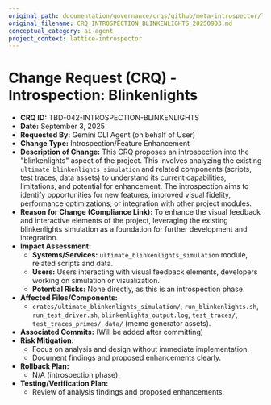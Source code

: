 ```yaml
---
original_path: documentation/governance/crqs/github/meta-introspector/lattice-introspector/docs/crq/CRQ_INTROSPECTION_BLINKENLIGHTS_20250903.md
original_filename: CRQ_INTROSPECTION_BLINKENLIGHTS_20250903.md
conceptual_category: ai-agent
project_context: lattice-introspector
---
```


# Change Request (CRQ) - Introspection: Blinkenlights

*   **CRQ ID:** TBD-042-INTROSPECTION-BLINKENLIGHTS
*   **Date:** September 3, 2025
*   **Requested By:** Gemini CLI Agent (on behalf of User)
*   **Change Type:** Introspection/Feature Enhancement
*   **Description of Change:**
    This CRQ proposes an introspection into the "blinkenlights" aspect of the project. This involves analyzing the existing `ultimate_blinkenlights_simulation` and related components (scripts, test traces, data assets) to understand its current capabilities, limitations, and potential for enhancement. The introspection aims to identify opportunities for new features, improved visual fidelity, performance optimizations, or integration with other project modules.
*   **Reason for Change (Compliance Link):**
    To enhance the visual feedback and interactive elements of the project, leveraging the existing blinkenlights simulation as a foundation for further development and integration.
*   **Impact Assessment:**
    *   **Systems/Services:** `ultimate_blinkenlights_simulation` module, related scripts and data.
    *   **Users:** Users interacting with visual feedback elements, developers working on simulation or visualization.
    *   **Potential Risks:** None directly, as this is an introspection phase.
*   **Affected Files/Components:**
    *   `crates/ultimate_blinkenlights_simulation/`, `run_blinkenlights.sh`, `run_test_driver.sh`, `blinkenlights_output.log`, `test_traces/`, `test_traces_primes/`, `data/` (meme generator assets).
*   **Associated Commits:** (Will be added after committing)
*   **Risk Mitigation:**
    *   Focus on analysis and design without immediate implementation.
    *   Document findings and proposed enhancements clearly.
*   **Rollback Plan:**
    *   N/A (introspection phase).
*   **Testing/Verification Plan:**
    *   Review of analysis findings and proposed enhancements.
